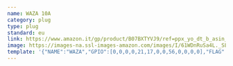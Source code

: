 ```yaml
---
name: WAZA 10A
category: plug
type: plug
standard: eu
link: https://www.amazon.it/gp/product/B07BXTYVJ9/ref=ppx_yo_dt_b_asin_title_o00_s00?ie=UTF8&psc=1
image: https://images-na.ssl-images-amazon.com/images/I/61WDnRuSa4L._SL1500_.jpg
template: '{"NAME":"WAZA","GPIO":[0,0,0,0,21,17,0,0,56,0,0,0,0],"FLAG":1,"BASE":18}'
---
```

